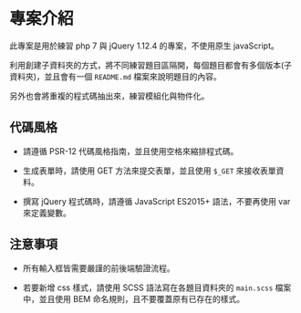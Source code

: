 # 專案介紹

此專案是用於練習 php 7 與 jQuery 1.12.4 的專案，不使用原生 javaScript。

利用創建子資料夾的方式，將不同練習題目區隔開，每個題目都會有多個版本(子資料夾)，並且會有一個 `README.md` 檔案來說明題目的內容。

另外也會將重複的程式碼抽出來，練習模組化與物件化。

## 代碼風格

- 請遵循 PSR-12 代碼風格指南，並且使用空格來縮排程式碼。

- 生成表單時，請使用 GET 方法來提交表單，並且使用 `$_GET` 來接收表單資料。

- 撰寫 jQuery 程式碼時，請遵循 JavaScript ES2015+ 語法，不要再使用 var 來定義變數。

## 注意事項

- 所有輸入框皆需要嚴謹的前後端驗證流程。

- 若要新增 css 樣式，請使用 SCSS 語法寫在各題目資料夾的 `main.scss` 檔案中，並且使用 BEM 命名規則，且不要覆蓋原有已存在的樣式。
